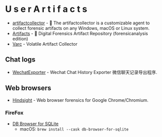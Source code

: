 # U s e r A r t i f a c t s

- [artifactcollector](https://github.com/forensicanalysis/artifactcollector) - 🚨 The artifactcollector is a customizable agent to collect forensic artifacts on any Windows, macOS or Linux system.
- [Artifacts](https://github.com/forensicanalysis/artifacts) - 📇 Digital Forensics Artifact Repository (forensicanalysis edition)
- [Varc](https://github.com/cado-security/varc) - Volatile Artifact Collector


## Chat logs
- [WechatExporter](https://github.com/BlueMatthew/WechatExporter) - Wechat Chat History Exporter 微信聊天记录导出程序.

## Web browsers
- [Hindsight](https://github.com/obsidianforensics/hindsight) - Web browser forensics for Google Chrome/Chromium.
### FireFox
- [DB Browser for SQLite](https://sqlitebrowser.org/dl/)
  - macOS: `brew install --cask db-browser-for-sqlite`
